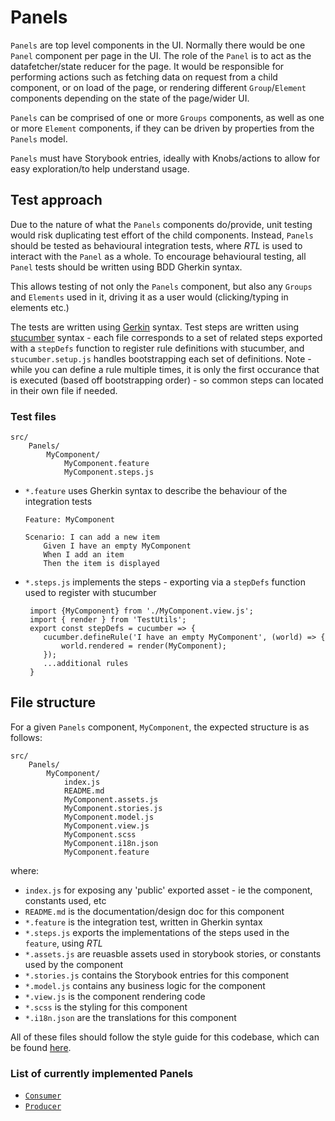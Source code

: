 # Panels

`Panels` are top level components in the UI. Normally there would be one
`Panel` component per page in the UI. The role of the `Panel` is to act as the
datafetcher/state reducer for the page. It would be responsible for
performing actions such as fetching data on request from a child
component, or on load of the page, or rendering different `Group`/`Element`
components depending on the state of the page/wider UI.

`Panels` can be comprised of one or more `Groups` components, as well as
one or more `Element` components, if they can be driven by properties from
the `Panels` model.

`Panels` must have Storybook entries, ideally with Knobs/actions to allow for
easy exploration/to help understand usage.

## Test approach

Due to the nature of what the `Panels` components do/provide, unit testing would risk duplicating
test effort of the child components. Instead, `Panels` should be tested as behavioural integration tests,
where _RTL_ is used to interact with the `Panel` as a whole. To encourage behavioural testing, all `Panel` tests should be written
using BDD Gherkin syntax.

This allows testing of not only the `Panels` component, but also any `Groups` and `Elements` used in it, driving it as a user would (clicking/typing in elements etc.)

The tests are written using [Gerkin](https://cucumber.io/docs/gherkin/reference) syntax. Test steps are written using [stucumber](https://github.com/sjmeverett/stucumber) syntax - each file corresponds to a set of related steps exported with a `stepDefs` function to register rule definitions with stucumber, and `stucumber.setup.js` handles bootstrapping each set of definitions. Note - while you can define a rule multiple times, it is only the first occurance that is executed (based off bootstrapping order) - so common steps can located in their own file if needed.

### Test files
```
src/
    Panels/
        MyComponent/
            MyComponent.feature
            MyComponent.steps.js
```

- `*.feature` uses Gherkin syntax to describe the behaviour of the integration tests
    ```
    Feature: MyComponent

    Scenario: I can add a new item
        Given I have an empty MyComponent
        When I add an item
        Then the item is displayed
    ```
- `*.steps.js` implements the steps - exporting via a `stepDefs` function used to register with stucumber
   ```
    import {MyComponent} from './MyComponent.view.js';
    import { render } from 'TestUtils';
    export const stepDefs = cucumber => {
       cucumber.defineRule('I have an empty MyComponent', (world) => {
           world.rendered = render(MyComponent);
       });
       ...additional rules
    }

   ```

## File structure

For a given `Panels` component, `MyComponent`, the expected structure is as
follows:

```
src/
    Panels/
        MyComponent/
            index.js
            README.md
            MyComponent.assets.js
            MyComponent.stories.js
            MyComponent.model.js
            MyComponent.view.js
            MyComponent.scss
            MyComponent.i18n.json
            MyComponent.feature
```

where:
- `index.js` for exposing any 'public' exported asset - ie the component,
    constants used, etc
- `README.md` is the documentation/design doc for this component
- `*.feature` is the integration test, written in Gherkin syntax
- `*.steps.js` exports the implementations of the steps used in the `feature`, using _RTL_
- `*.assets.js` are reuasble assets used in storybook stories,
or constants used by the component
- `*.stories.js` contains the Storybook entries for this component
- `*.model.js` contains any business logic for the component
- `*.view.js` is the component rendering code
- `*.scss` is the styling for this component
- `*.i18n.json` are the translations for this component

All of these files should follow the style guide for this codebase, which
can be found [here](../../docs/CodeStyle.md).

### List of currently implemented Panels
- [`Consumer`](./Consumer/README.md)
- [`Producer`](./Producer/README.md)
